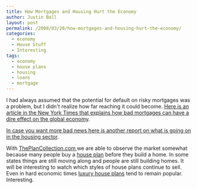 ```yaml
---
title: How Mortgages and Housing Hurt the Economy
author: Justin Ball
layout: post
permalink: /2008/03/20/how-mortgages-and-housing-hurt-the-economy/
categories:
  - economy
  - House Stuff
  - Interesting
tags:
  - economy
  - house plans
  - housing
  - loans
  - mortgage
---
```


I had always assumed that the potential for default on risky mortgages was a problem, but I didn't realize how far reaching it could become. [Here is an article in the New York Times that explains how bad mortgages can have a dire effect on the global economy][1].

 [1]: http://www.nytimes.com/2008/03/17/us/17fiscal.html?_r=4&hp&oref=slogin&oref=slogin&oref=slogin&oref=slogin

[In case you want more bad news here is another report on what is going on in the housing sector][2].

 [2]: http://www.bizjournals.com/eastbay/stories/2008/03/17/daily54.html

With [ThePlanCollection.com ][3]we are able to observe the market somewhat because many people buy a [house plan][4] before they build a home. In some states things are still moving along and people are still building homes. It will be interesting to watch which styles of house plans continue to sell. Even in hard economic times [luxury house plans][5] tend to remain popular. Interesting.

 [3]: http://www.theplancollection.com "House Plans from The Plan Collection"
 [4]: http://www.theplancollection.com/house-plans/home-plan-3503 "One of my favorite house plans"
 [5]: http://www.theplancollection.com/luxury-house-plans